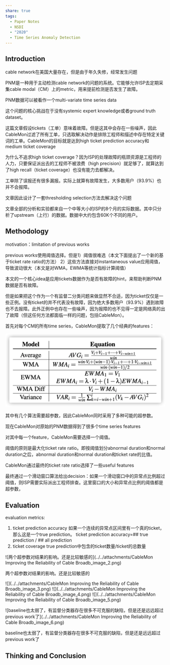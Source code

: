 ```yaml
---
share: true
tags:
  - Paper Notes
  - NSDI
  - "2020"
  - Time Series Anomaly Detection
---
```


## Introduction

cable network在美国大量存在，但是由于年久失修，经常发生问题

PNM是一种用于主动检测cable network的问题的系统。它能够允许ISP去定期采集cable modal（CM）上的metric，用来提前检测是否发生了故障。

PNM数据可以被看作一个multi-variate time series data

这个问题的核心挑战在于没有systemic expert knowledge或者ground truth dataset。

这篇文章假设tickets（工单）意味着故障。但是这其中会存在一些噪声，因此CableMon过滤了所有工单，只选取解决动作是排除工程师和描述中存在特定关键词的工单。CableMon的目标就是达到high ticket prediction accuracy和medium ticket coverage

为什么不追求high ticket coverage？因为ISP的处理故障的瓶颈资源是工程师的人力，只要保证派出去的工程师不被浪费（high precision）就足够了，就算达到了high recall（ticket coverage）也没有能力去都解决。

工单除了误报还有很多漏报。实际上就算有故障发生，大多数用户（93.9%）也并不会报障。

文章因此设计了一套thresholding selection方法去解决这个问题

文章全部的分析和实验都来自一个中等大小的ISP的8个月的实际数据。其中只分析了upstream（上行）的数据。数据中大约包含60K个不同的用户。

## Methodology

motivation：limitation of previous works

previous works使用阈值选择。但是1）阈值很难选（本文下面提出了一个新的基于ticket rate ratio的方法） 2）这些方法直接对instantaneous value应用阈值，导致波动很大（本文是对WMA，EWMA等统计指标计算阈值）

本文的一个核心idea是应用tickets数据作为是否有故障的hint，来帮助判断PNM数据是否有故障。

但是如果把这个作为一个有监督二分类问题来做显然不合适，因为ticket仅仅是一些正例。没有ticket的并不代表没有故障，因为绝大多数用户（93.9%）遇到故障也不去报障。此外正例中也存在一些噪声，因为报障的也不见得一定是网络真的出了故障（但这任何方法都面临一样的问题，包括CableMon）。

首先对每个CM的所有time series，CableMon提取了几个经典的features：

![CableMon Improving the Reliability of Cable Broadb_image_1](../../attachments/CableMon%20Improving%20the%20Reliability%20of%20Cable%20Broadb_image_1.png)

其中有几个算法需要超参数，因此CableMon同时采用了多种可能的超参数。

现在CableMon对原始的PNM数据得到了很多个time series features

对其中每一个feature，CableMon需要选择一个阈值。

阈值的原则是最大化ticket rate ratio。即按阈值划分abnormal duration和normal duration之后，abnormal duration和normal duration和ticket rate的比值。

CableMon通过最终的ticket rate ratio选择了一些useful features

最终通过一个滑动窗口算法给出decision：如果一个滑动窗口中的异常点比例超过阈值，则ISP需要实际派出工程师排查。这里窗口的大小和异常点比例的阈值都是超参数，

## Evaluation

evaluation metrics:

1. ticket prediction accuracy
如果一个连续的异常点区间里有一个真的ticket，那么这是一个true prediction。
ticket prediction accuracy=## true prediction / ## all prediction
2. ticket coverage
true prediction中包含的ticket数量/ticket的总数量

![两个超参数对结果的影响。还是比较敏感的](../../attachments/CableMon Improving the Reliability of Cable Broadb_image_2.png)

两个超参数对结果的影响。还是比较敏感的

![](../../attachments/CableMon Improving the Reliability of Cable Broadb_image_3.png)
![](../../attachments/CableMon Improving the Reliability of Cable Broadb_image_4.png)
![](../../attachments/CableMon Improving the Reliability of Cable Broadb_image_5.png)

![baseline也太弱了，有监督分类器存在很多不可克服的缺陷，但是还是远远超过previous work了](../../attachments/CableMon Improving the Reliability of Cable Broadb_image_6.png)

baseline也太弱了，有监督分类器存在很多不可克服的缺陷，但是还是远远超过previous work了

## Thinking and Conclusion